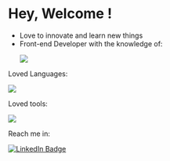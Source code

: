 <h1> Hey, Welcome !</h1>
<div>
  <ul>
    <li>Love to innovate and learn new things</li>
    <li>Front-end Developer with the knowledge of: 
      <p><img src="https://skillicons.dev/icons?i=html,css,js"></p></li>
  </ul>
  <p>Loved Languages: </p>
<a href="https://skillicons.dev">
            <img src="https://skillicons.dev/icons?i=cpp,rust,c,python" /></a>
  <p>Loved tools:</p>
  <a href="https://skillicons.dev">
            <img src="https://skillicons.dev/icons?i=emacs,linux" /></a>
    </div>
    <div id="badges">
      <p>Reach me in: </p>
      <a href= "https://www.linkedin.com/in/tamilanth">
        <img src="https://img.shields.io/badge/LinkedIn-blue?style=for-the-badge&logo=linkedin&logoColor=white" alt="LinkedIn Badge"/>
      </a>
    </div>
